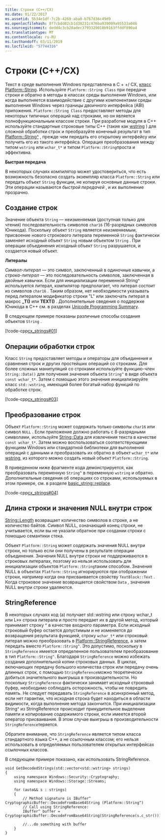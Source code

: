 ```yaml
---
title: Строки (C++/CX)
ms.date: 01/22/2017
ms.assetid: 5b34e1df-7c2b-4269-aba8-b767d36c49d9
ms.openlocfilehash: 8f7cbdd02cb1d38231c476ba939009a95533a046
ms.sourcegitcommit: dedd4c3cb28adec3793329018b9163ffddf890a4
ms.translationtype: MT
ms.contentlocale: ru-RU
ms.lasthandoff: 03/11/2019
ms.locfileid: "57744316"
---
```

# <a name="strings-ccx"></a>Строки (C++/CX)

Текст в среде выполнения Windows представлена в C + +/ CX, [класс Platform::String](../cppcx/platform-string-class.md). Используйте `Platform::String Class` при передаче строки и обратно в методы в классах среды выполнения Windows, или когда выполняется взаимодействие с другими компонентами среды выполнения Windows через границы двоичного интерфейса (ABI) приложения. `Platform::String Class` предоставляет методы для некоторых типичных операций над строками, но он является полнофункциональным классом строки. При разработке модуля в C++ используйте стандартные строковые типы C++ (такие как [wstring](../standard-library/basic-string-class.md) ) для сложной обработки строк и преобразуйте конечный результат в тип [Platform::String^](../cppcx/platform-string-class.md) , прежде чем передать его открытому интерфейсу или получить его из такого интерфейса. Операция преобразования между типом `wstring` или `wchar_t*` и типом `Platform::String`проста и эффективна.

**Быстрая передача**

В некоторых случаях компилятор может удостовериться, что есть возможность безопасно создать экземпляр класса `Platform::String` или передать объект `String` функции, не копируя основные данные строки. Эти операции называются *быстрой передачей* , и их выполнение прозрачно.

## <a name="string-construction"></a>Создание строк

Значение объекта `String` — неизменяемая (доступная только для чтения) последовательность символов `char16` (16-разрядных символов Юникода). Поскольку объект `String` является неизменяемым, присвоение нового строкового литерала переменной `String` фактически заменяет исходный объект `String` новым объектом `String` . При операции объединения исходный объект `String` разрушается, и создается новый объект.

**Литералы**

*Символ-литерал* — это символ, заключенный в одиночные кавычки, а *строка-литерал* — это последовательность символов, заключенная в двойные кавычки. Если для инициализации переменной String^ используется литерал, компилятор предполагает, что литерал состоит из символов `char16` . Таким образом, нет необходимости указывать перед литералом модификатор строки "L" или заключать литерал в макрос **_T()** или **TEXT()** . Дополнительные сведения о поддержке Юникода в C++ см. в разделах [Unicode Programming Summary](../text/unicode-programming-summary.md).

В следующем примере показаны различные способы создания объектов `String` .

[!code-cpp[cx_strings#01](../cppcx/codesnippet/CPP/cppcx_strings/class1.cpp#01)]

## <a name="string-handling-operations"></a>Операции обработки строк

Класс `String` предоставляет методы и операторы для объединения и сравнения строк и других простейших операций со строками. Для более сложных манипуляций со строками используйте функцию-член `String::Data()` для получения значения объекта `String^` в виде объекта `const wchar_t*`. Затем с помощью этого значения инициализируйте класс `std::wstring`, имеющий более богатый набор функций по обработке строк.

[!code-cpp[cx_strings#03](../cppcx/codesnippet/CPP/cppcx_strings/class1.cpp#03)]

## <a name="string-conversions"></a>Преобразование строк

Объект `Platform::String` может содержать только символы `char16` или символ `NULL` . Если приложение должно работать с 8-разрядными символами, используйте [String::Data](../cppcx/platform-string-class.md#data) для извлечения текста в качестве `const wchar_t*`. Затем можно воспользоваться соответствующими функциям Windows или стандартной библиотеки для выполнения операций с данными и преобразовать их обратно в объект `wchar_t*` или [wstring](../standard-library/basic-string-class.md), из которого можно создать новый объект `Platform::String`.

В приведенном ниже фрагменте кода демонстрируется, как преобразовать переменную `String^` в переменную `wstring` и обратно. Дополнительные сведения об операциях со строками, используемых в этом примере, см. в разделе [basic_string::replace](../standard-library/basic-string-class.md#replace).

[!code-cpp[cx_strings#04](../cppcx/codesnippet/CPP/cppcx_strings/class1.cpp#04)]

## <a name="string-length-and-embedded-null-values"></a>Длина строки и значения NULL внутри строк

[String::Length](../cppcx/platform-string-class.md#length) возвращает количество символов в строке, а не количество байтов. Символ NULL, означающий конец строки, не учитывается, если вы не указали обратное при создании строки с помощью семантики стека.

Объект `Platform::String` может содержать значения NULL внутри строки, но только если они получены в результате операции объединения. Значения NULL внутри строки не поддерживаются в строковых литералах, поэтому из нельзя использовать для инициализации объектов `Platform::String`таким способом. Значения NULL в объектах `Platform::String` игнорируются при отображении строки, например когда она присваивается свойству `TextBlock::Text` . Когда строковое значение возвращается свойством `Data` , значения NULL внутри строки удаляются.

## <a name="stringreference"></a>StringReference

В некоторых случаях код (a) получает std::wstring или строку wchar_t или L»» строка литерала и просто передает их в другой метод, который принимает строку ^ в качестве входного параметра. Если исходный строковый буфер остается допустимым и не изменяется до возвращения результата функцией, строку `wchar_t*` или строковый литерал можно преобразовать в [Platform::StringReference](../cppcx/platform-stringreference-class.md), а затем передать вместо `Platform::String^`. Это допустимо, поскольку в `StringReference` имеется определенное пользователем преобразование в тип `Platform::String^`. Благодаря `StringReference` можно избежать создания дополнительной копии строковых данных. В циклах, включающих передачу большого количества строк или передачу очень длинных строк, с помощью `StringReference`можно теоретически добиться значительного выигрыша в производительности. Но поскольку `StringReference` фактически занимает исходный строковый буфер, необходимо соблюдать осторожность, чтобы не повредить память. Не следует передавать `StringReference` в асинхронный метод, если нет гарантии, что исходная строка будет находиться в области видимости, когда выполнение метода закончится. При инициализации String^ из StringReference происходит принудительное выделение памяти и копирование содержимого строки, если имеется второй оператор присваивания. В этом случае выигрыш в производительности `StringReference`теряется.

Обратите внимание, что `StringReference` является типом класса стандартного языка C++, а не ссылочным классом; его нельзя использовать в определяемых пользователем открытых интерфейсах ссылочных классов.

В следующем примере показано, как использовать StringReference.

```
void GetDecodedStrings(std::vector<std::wstring> strings)
{
    using namespace Windows::Security::Cryptography;
    using namespace Windows::Storage::Streams;

    for (auto&& s : strings)
    {
        // Method signature is IBuffer^ CryptographicBuffer::DecodeFromBase64String (Platform::String^)
        // Call using StringReference:
        IBuffer^ buffer = CryptographicBuffer::DecodeFromBase64String(StringReference(s.c_str()));

        //...do something with buffer
    }
}
```
